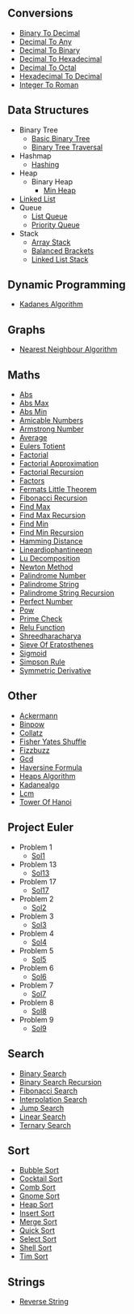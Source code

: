 
## Conversions
  * [Binary To Decimal](https://github.com/TheAlgorithms/Dart/blob/master/conversions/binary_to_decimal.dart)
  * [Decimal To Any](https://github.com/TheAlgorithms/Dart/blob/master/conversions/Decimal_To_Any.dart)
  * [Decimal To Binary](https://github.com/TheAlgorithms/Dart/blob/master/conversions/Decimal_To_Binary.dart)
  * [Decimal To Hexadecimal](https://github.com/TheAlgorithms/Dart/blob/master/conversions/Decimal_to_Hexadecimal.dart)
  * [Decimal To Octal](https://github.com/TheAlgorithms/Dart/blob/master/conversions/Decimal_to_Octal.dart)
  * [Hexadecimal To Decimal](https://github.com/TheAlgorithms/Dart/blob/master/conversions/hexadecimal_to_decimal.dart)
  * [Integer To Roman](https://github.com/TheAlgorithms/Dart/blob/master/conversions/Integer_To_Roman.dart)

## Data Structures
  * Binary Tree
    * [Basic Binary Tree](https://github.com/TheAlgorithms/Dart/blob/master/data_structures/binary_tree/basic_binary_tree.dart)
    * [Binary Tree Traversal](https://github.com/TheAlgorithms/Dart/blob/master/data_structures/binary_tree/binary_tree_traversal.dart)
  * Hashmap
    * [Hashing](https://github.com/TheAlgorithms/Dart/blob/master/data_structures/HashMap/Hashing.dart)
  * Heap
    * Binary Heap
      * [Min Heap](https://github.com/TheAlgorithms/Dart/blob/master/data_structures/Heap/Binary_Heap/Min_Heap.dart)
  * [Linked List](https://github.com/TheAlgorithms/Dart/blob/master/data_structures/linked_list.dart)
  * Queue
    * [List Queue](https://github.com/TheAlgorithms/Dart/blob/master/data_structures/Queue/List_Queue.dart)
    * [Priority Queue](https://github.com/TheAlgorithms/Dart/blob/master/data_structures/Queue/Priority_Queue.dart)
  * Stack
    * [Array Stack](https://github.com/TheAlgorithms/Dart/blob/master/data_structures/Stack/Array_Stack.dart)
    * [Balanced Brackets](https://github.com/TheAlgorithms/Dart/blob/master/data_structures/Stack/balanced_brackets.dart)
    * [Linked List Stack](https://github.com/TheAlgorithms/Dart/blob/master/data_structures/Stack/Linked_List_Stack.dart)

## Dynamic Programming
  * [Kadanes Algorithm](https://github.com/TheAlgorithms/Dart/blob/master/dynamic_programming/kadanes_algorithm.dart)

## Graphs
  * [Nearest Neighbour Algorithm](https://github.com/TheAlgorithms/Dart/blob/master/graphs/nearest_neighbour_algorithm.dart)

## Maths
  * [Abs](https://github.com/TheAlgorithms/Dart/blob/master/maths/abs.dart)
  * [Abs Max](https://github.com/TheAlgorithms/Dart/blob/master/maths/abs_max.dart)
  * [Abs Min](https://github.com/TheAlgorithms/Dart/blob/master/maths/abs_min.dart)
  * [Amicable Numbers](https://github.com/TheAlgorithms/Dart/blob/master/maths/amicable_numbers.dart)
  * [Armstrong Number](https://github.com/TheAlgorithms/Dart/blob/master/maths/Armstrong_number.dart)
  * [Average](https://github.com/TheAlgorithms/Dart/blob/master/maths/average.dart)
  * [Eulers Totient](https://github.com/TheAlgorithms/Dart/blob/master/maths/eulers_totient.dart)
  * [Factorial](https://github.com/TheAlgorithms/Dart/blob/master/maths/factorial.dart)
  * [Factorial Approximation](https://github.com/TheAlgorithms/Dart/blob/master/maths/factorial_approximation.dart)
  * [Factorial Recursion](https://github.com/TheAlgorithms/Dart/blob/master/maths/factorial_recursion.dart)
  * [Factors](https://github.com/TheAlgorithms/Dart/blob/master/maths/factors.dart)
  * [Fermats Little Theorem](https://github.com/TheAlgorithms/Dart/blob/master/maths/fermats_little_theorem.dart)
  * [Fibonacci Recursion](https://github.com/TheAlgorithms/Dart/blob/master/maths/fibonacci_recursion.dart)
  * [Find Max](https://github.com/TheAlgorithms/Dart/blob/master/maths/find_max.dart)
  * [Find Max Recursion](https://github.com/TheAlgorithms/Dart/blob/master/maths/find_max_recursion.dart)
  * [Find Min](https://github.com/TheAlgorithms/Dart/blob/master/maths/find_min.dart)
  * [Find Min Recursion](https://github.com/TheAlgorithms/Dart/blob/master/maths/find_min_recursion.dart)
  * [Hamming Distance](https://github.com/TheAlgorithms/Dart/blob/master/maths/hamming_distance.dart)
  * [Lineardiophantineeqn](https://github.com/TheAlgorithms/Dart/blob/master/maths/LinearDiophantineEqn.dart)
  * [Lu Decomposition](https://github.com/TheAlgorithms/Dart/blob/master/maths/lu_decomposition.dart)
  * [Newton Method](https://github.com/TheAlgorithms/Dart/blob/master/maths/newton_method.dart)
  * [Palindrome Number](https://github.com/TheAlgorithms/Dart/blob/master/maths/palindrome_number.dart)
  * [Palindrome String](https://github.com/TheAlgorithms/Dart/blob/master/maths/palindrome_string.dart)
  * [Palindrome String Recursion](https://github.com/TheAlgorithms/Dart/blob/master/maths/palindrome_string_recursion.dart)
  * [Perfect Number](https://github.com/TheAlgorithms/Dart/blob/master/maths/perfect_number.dart)
  * [Pow](https://github.com/TheAlgorithms/Dart/blob/master/maths/pow.dart)
  * [Prime Check](https://github.com/TheAlgorithms/Dart/blob/master/maths/prime_check.dart)
  * [Relu Function](https://github.com/TheAlgorithms/Dart/blob/master/maths/relu_function.dart)
  * [Shreedharacharya](https://github.com/TheAlgorithms/Dart/blob/master/maths/shreedharacharya.dart)
  * [Sieve Of Eratosthenes](https://github.com/TheAlgorithms/Dart/blob/master/maths/sieve_of_eratosthenes.dart)
  * [Sigmoid](https://github.com/TheAlgorithms/Dart/blob/master/maths/sigmoid.dart)
  * [Simpson Rule](https://github.com/TheAlgorithms/Dart/blob/master/maths/simpson_rule.dart)
  * [Symmetric Derivative](https://github.com/TheAlgorithms/Dart/blob/master/maths/symmetric_derivative.dart)

## Other
  * [Ackermann](https://github.com/TheAlgorithms/Dart/blob/master/other/ackermann.dart)
  * [Binpow](https://github.com/TheAlgorithms/Dart/blob/master/other/binpow.dart)
  * [Collatz](https://github.com/TheAlgorithms/Dart/blob/master/other/collatz.dart)
  * [Fisher Yates Shuffle](https://github.com/TheAlgorithms/Dart/blob/master/other/fisher_yates_shuffle.dart)
  * [Fizzbuzz](https://github.com/TheAlgorithms/Dart/blob/master/other/FizzBuzz.dart)
  * [Gcd](https://github.com/TheAlgorithms/Dart/blob/master/other/gcd.dart)
  * [Haversine Formula](https://github.com/TheAlgorithms/Dart/blob/master/other/haversine_formula.dart)
  * [Heaps Algorithm](https://github.com/TheAlgorithms/Dart/blob/master/other/heaps_algorithm.dart)
  * [Kadanealgo](https://github.com/TheAlgorithms/Dart/blob/master/other/kadaneAlgo.dart)
  * [Lcm](https://github.com/TheAlgorithms/Dart/blob/master/other/LCM.dart)
  * [Tower Of Hanoi](https://github.com/TheAlgorithms/Dart/blob/master/other/tower_of_hanoi.dart)

## Project Euler
  * Problem 1
    * [Sol1](https://github.com/TheAlgorithms/Dart/blob/master/project_euler/problem_1/sol1.dart)
  * Problem 13
    * [Sol13](https://github.com/TheAlgorithms/Dart/blob/master/project_euler/problem_13/sol13.dart)
  * Problem 17
    * [Sol17](https://github.com/TheAlgorithms/Dart/blob/master/project_euler/problem_17/sol17.dart)
  * Problem 2
    * [Sol2](https://github.com/TheAlgorithms/Dart/blob/master/project_euler/problem_2/sol2.dart)
  * Problem 3
    * [Sol3](https://github.com/TheAlgorithms/Dart/blob/master/project_euler/problem_3/sol3.dart)
  * Problem 4
    * [Sol4](https://github.com/TheAlgorithms/Dart/blob/master/project_euler/problem_4/sol4.dart)
  * Problem 5
    * [Sol5](https://github.com/TheAlgorithms/Dart/blob/master/project_euler/problem_5/sol5.dart)
  * Problem 6
    * [Sol6](https://github.com/TheAlgorithms/Dart/blob/master/project_euler/problem_6/sol6.dart)
  * Problem 7
    * [Sol7](https://github.com/TheAlgorithms/Dart/blob/master/project_euler/problem_7/sol7.dart)
  * Problem 8
    * [Sol8](https://github.com/TheAlgorithms/Dart/blob/master/project_euler/problem_8/sol8.dart)
  * Problem 9
    * [Sol9](https://github.com/TheAlgorithms/Dart/blob/master/project_euler/problem_9/sol9.dart)

## Search
  * [Binary Search](https://github.com/TheAlgorithms/Dart/blob/master/search/binary_Search.dart)
  * [Binary Search Recursion](https://github.com/TheAlgorithms/Dart/blob/master/search/binary_search_recursion.dart)
  * [Fibonacci Search](https://github.com/TheAlgorithms/Dart/blob/master/search/fibonacci_Search.dart)
  * [Interpolation Search](https://github.com/TheAlgorithms/Dart/blob/master/search/interpolation_Search.dart)
  * [Jump Search](https://github.com/TheAlgorithms/Dart/blob/master/search/jump_Search.dart)
  * [Linear Search](https://github.com/TheAlgorithms/Dart/blob/master/search/linear_Search.dart)
  * [Ternary Search](https://github.com/TheAlgorithms/Dart/blob/master/search/ternary_Search.dart)

## Sort
  * [Bubble Sort](https://github.com/TheAlgorithms/Dart/blob/master/sort/bubble_Sort.dart)
  * [Cocktail Sort](https://github.com/TheAlgorithms/Dart/blob/master/sort/cocktail_sort.dart)
  * [Comb Sort](https://github.com/TheAlgorithms/Dart/blob/master/sort/comb_sort.dart)
  * [Gnome Sort](https://github.com/TheAlgorithms/Dart/blob/master/sort/gnome_Sort.dart)
  * [Heap Sort](https://github.com/TheAlgorithms/Dart/blob/master/sort/heap_Sort.dart)
  * [Insert Sort](https://github.com/TheAlgorithms/Dart/blob/master/sort/insert_Sort.dart)
  * [Merge Sort](https://github.com/TheAlgorithms/Dart/blob/master/sort/merge_sort.dart)
  * [Quick Sort](https://github.com/TheAlgorithms/Dart/blob/master/sort/quick_Sort.dart)
  * [Select Sort](https://github.com/TheAlgorithms/Dart/blob/master/sort/select_Sort.dart)
  * [Shell Sort](https://github.com/TheAlgorithms/Dart/blob/master/sort/shell_Sort.dart)
  * [Tim Sort](https://github.com/TheAlgorithms/Dart/blob/master/sort/tim_Sort.dart)

## Strings
  * [Reverse String](https://github.com/TheAlgorithms/Dart/blob/master/strings/reverse_string.dart)

